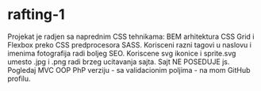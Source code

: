 # rafting-1
Projekat je radjen sa naprednim CSS tehnikama: BEM arhitektura CSS Grid i Flexbox preko CSS predprocesora SASS. 
Korisceni razni tagovi u naslovu i imenima fotografija radi boljeg SEO. 
Koriscene svg ikonice i sprite.svg umesto .jpg i .png radi brzeg ucitavanja sajta. 
Sajt NE POSEDUJE js. Pogledaj MVC OOP PhP verziju - sa validacionim poljima - na mom GitHub profilu.
